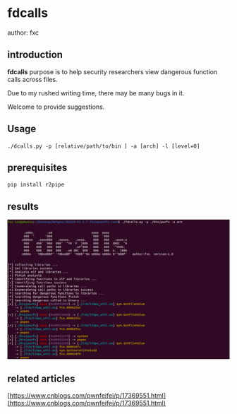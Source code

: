 # fdcalls

author: fxc

## introduction

**fdcalls** purpose is to help security researchers view dangerous function calls across files.

Due to my rushed writing time, there may be many bugs in it.

Welcome to provide suggestions.

## Usage

```shell
./dcalls.py -p [relative/path/to/bin ] -a [arch] -l [level=0]
```

## prerequisites

```shell
pip install r2pipe
```

## results

![1](./img/1.png)

## related articles

[https://www.cnblogs.com/pwnfeifei/p/17369551.html](https://www.cnblogs.com/pwnfeifei/p/17369551.html)
